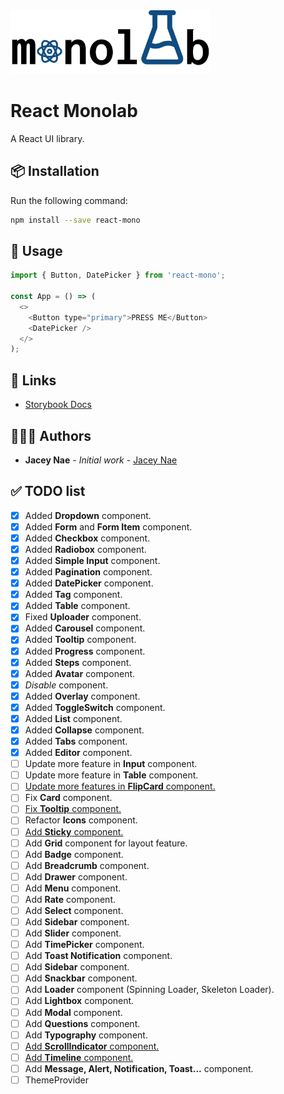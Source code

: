 <img src="logo.png" width="320" alt="Monolab Logo" >

# React Monolab

A React UI library.

## 📦 Installation

Run the following command:

```bash
npm install --save react-mono
```

## 🔨 Usage

```js
import { Button, DatePicker } from 'react-mono';

const App = () => (
  <>
    <Button type="primary">PRESS ME</Button>
    <DatePicker />
  </>
);
```

## 🔗 Links

- [Storybook Docs](https://naeminhye.github.io/react-mono-storybook/)

## 👨🏻‍💻 Authors

- **Jacey Nae** - _Initial work_ - [Jacey Nae](https://github.com/naeminhye)

## ✅ TODO list

- [x] Added **Dropdown** component.
- [x] Added **Form** and **Form Item** component.
- [x] Added **Checkbox** component.
- [x] Added **Radiobox** component.
- [x] Added **Simple Input** component.
- [x] Added **Pagination** component.
- [x] Added **DatePicker** component.
- [x] Added **Tag** component.
- [x] Added **Table** component.
- [x] Fixed **Uploader** component.
- [x] Added **Carousel** component.
- [x] Added **Tooltip** component.
- [x] Added **Progress** component.
- [x] Added **Steps** component.
- [x] Added **Avatar** component.
- [x] _Disable_ component.
- [x] Added **Overlay** component.
- [x] Added **ToggleSwitch** component.
- [x] Added **List** component.
- [x] Added **Collapse** component.
- [x] Added **Tabs** component.
- [x] Added **Editor** component.
- [ ] Update more feature in **Input** component.
- [ ] Update more feature in **Table** component.
- [ ] [Update more features in **FlipCard** component.](https://www.w3schools.com/howto/howto_css_flip_card.asp)
- [ ] Fix **Card** component.
- [ ] [Fix **Tooltip** component.](https://www.w3schools.com/howto/howto_css_tooltip.asp)
- [ ] Refactor **Icons** component.
- [ ] [Add **Sticky** component.](https://www.w3schools.com/howto/howto_css_sticky_element.asp)
- [ ] Add **Grid** component for layout feature.
- [ ] Add **Badge** component.
- [ ] Add **Breadcrumb** component.
- [ ] Add **Drawer** component.
- [ ] Add **Menu** component.
- [ ] Add **Rate** component.
- [ ] Add **Select** component.
- [ ] Add **Sidebar** component.
- [ ] Add **Slider** component.
- [ ] Add **TimePicker** component.
- [ ] Add **Toast Notification** component.
- [ ] Add **Sidebar** component.
- [ ] Add **Snackbar** component.
- [ ] Add **Loader** component (Spinning Loader, Skeleton Loader).
- [ ] Add **Lightbox** component.
- [ ] Add **Modal** component.
- [ ] Add **Questions** component.
- [ ] Add **Typography** component.
- [ ] [Add **ScrollIndicator** component.](https://www.w3schools.com/howto/howto_js_scroll_indicator.asp)
- [ ] [Add **Timeline** component.](https://www.w3schools.com/howto/howto_css_timeline.asp)
- [ ] Add **Message, Alert, Notification, Toast...** component.
- [ ] ThemeProvider

